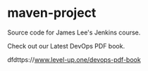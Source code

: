# maven-project
Source code for James Lee's Jenkins course.

Check out our Latest DevOps PDF book.

dfdttps://www.level-up.one/devops-pdf-book
